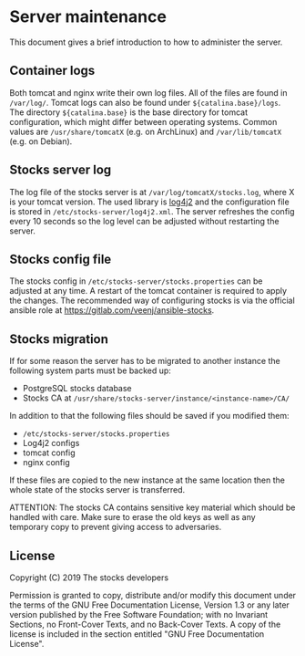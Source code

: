 # Server maintenance

This document gives a brief introduction to how to administer the server.

## Container logs

Both tomcat and nginx write their own log files. All of the files are found in
`/var/log/`. Tomcat logs can also be found under `${catalina.base}/logs`. The
directory `${catalina.base}` is the base directory for tomcat configuration,
which might differ between operating systems. Common values are
`/usr/share/tomcatX` (e.g. on ArchLinux) and `/var/lib/tomcatX` (e.g. on
Debian).

## Stocks server log

The log file of the stocks server is at `/var/log/tomcatX/stocks.log`, where X
is your tomcat version. The used library is [log4j2](https://logging.apache.org/log4j/2.x/manual/index.html)
and the configuration file is stored in `/etc/stocks-server/log4j2.xml`. The
server refreshes the config every 10 seconds so the log level can be adjusted
without restarting the server.

## Stocks config file

The stocks config in `/etc/stocks-server/stocks.properties` can be adjusted at
any time. A restart of the tomcat container is required to apply the changes.
The recommended way of configuring stocks is via the official ansible role at
https://gitlab.com/veenj/ansible-stocks.

## Stocks migration

If for some reason the server has to be migrated to another instance the
following system parts must be backed up:

 * PostgreSQL stocks database
 * Stocks CA at `/usr/share/stocks-server/instance/<instance-name>/CA/`

In addition to that the following files should be saved if you modified them:

 * `/etc/stocks-server/stocks.properties`
 * Log4j2 configs
 * tomcat config
 * nginx config

If these files are copied to the new instance at the same location then the
whole state of the stocks server is transferred.

ATTENTION: The stocks CA contains sensitive key material which should be
handled with care. Make sure to erase the old keys as well as any temporary copy
to prevent giving access to adversaries.

## License

Copyright (C)  2019  The stocks developers

Permission is granted to copy, distribute and/or modify this document
under the terms of the GNU Free Documentation License, Version 1.3
or any later version published by the Free Software Foundation;
with no Invariant Sections, no Front-Cover Texts, and no Back-Cover Texts.
A copy of the license is included in the section entitled "GNU
Free Documentation License".
